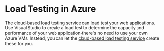 <properties linkid="develop-net-architecture-load-testing" urlDisplayName="Load Testing Pattern" pageTitle="Load Testing Application Pattern - Azure Architecture Patterns" metaKeywords="" description="Find architectural overviews and design patterns that describe how to implement a load testing system on Azure." metaCanonical="" services="" documentationCenter=".NET" title="Load Testing in Azure" authors="" solutions="" manager="" editor="" />

# Load Testing in Azure

The cloud-based load testing service can load test your web applications. Use Visual Studio to create a load test to determine the capacity and performance of your web application-there's no need to use your own Azure VMs. Instead, you can let the [cloud-based load testing service](http://tfs.visualstudio.com/en-us/learn/load-testing) create these for you.

<!--links-->

[Azure and Visual Studio Ultimate]: http://www.microsoft.com/visualstudio/eng/products/visual-studio-ultimate-2012#product-edition-ultimate-details
[Running Load Tests In Mixed Environments]: http://msdn.microsoft.com/en-us/library/windowsazure/hh966776.aspx
[Using Visual Studio Load Tests in Azure Roles]: http://msdn.microsoft.com/en-us/library/windowsazure/hh674491.aspx

<!--images-->




